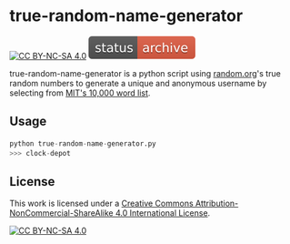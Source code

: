 # true-random-name-generator
[![CC BY-NC-SA 4.0][cc-by-nc-sa-shield]][cc-by-nc-sa] [![status: archive](https://github.com/GIScience/badges/raw/master/status/archive.svg)](https://github.com/GIScience/badges#archive)

true-random-name-generator is a python script using [random.org](https://www.random.org/)'s true random numbers to generate a unique and anonymous username by selecting from [MIT's 10,000 word list](https://www.mit.edu/~ecprice/wordlist.10000).

## Usage

```python
python true-random-name-generator.py
>>> clock-depot
```

## License
This work is licensed under a
[Creative Commons Attribution-NonCommercial-ShareAlike 4.0 International License][cc-by-nc-sa].

[![CC BY-NC-SA 4.0][cc-by-nc-sa-image]][cc-by-nc-sa]

[cc-by-nc-sa]: http://creativecommons.org/licenses/by-nc-sa/4.0/
[cc-by-nc-sa-image]: https://licensebuttons.net/l/by-nc-sa/4.0/88x31.png
[cc-by-nc-sa-shield]: https://img.shields.io/badge/License-CC%20BY--NC--SA%204.0-lightgrey.svg
